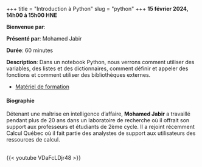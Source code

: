 +++
title = "Introduction à Python"
slug = "python"
+++
**15 février 2024, 14h00 à 15h00 HNE**

**Bienvenue par**: 

**Présenté par**: Mohamed Jabir

**Durée**: 60 minutes

**Description**: Dans un notebook Python, nous verrons comment utiliser des variables, des listes et des
dictionnaires, comment définir et appeler des fonctions et comment utiliser des bibliothèques externes.

* [Matériel de formation](https://wgpages.netlify.app/humanitiespython)

#### Biographie

Détenant une maîtrise en intelligence d’affaire, **Mohamed Jabir**
a travaillé pendant plus de 20 ans dans un laboratoire de recherche
où il offrait son support aux professeurs et étudiants de 2ème cycle.
Il a rejoint récemment Calcul Québec où il fait partie des
analystes de support aux utilisateurs des ressources de calcul.

<br>
{{< youtube VDaFcLDjr48 >}}
